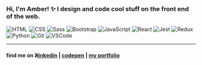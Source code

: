 ### Hi, I'm Amber! ✨ I design and code cool stuff on the front end of the web.
![HTML](https://img.shields.io/badge/-HTML-8fcfd1?style=flat&logo=HTML5&color=12544c)
![CSS](https://img.shields.io/badge/-CSS-8fcfd1?style=flat&logo=CSS3&color=12544c)
![Sass](https://img.shields.io/badge/-Sass-8fcfd1?style=flat&logo=Sass&color=12544c)
![Bootstrap](https://img.shields.io/badge/-Bootstrap-8fcfd1?style=flat&logo=Bootstrap&color=12544c)
![JavaScript](https://img.shields.io/badge/-JavaScript-8fcfd1?style=flat&logo=JavaScript&color=12544c)
![React](https://img.shields.io/badge/-React-8fcfd1?style=flat&logo=React&color=12544c)
![Jest](https://img.shields.io/badge/-Jest-8fcfd1?style=flat&logo=Jest&color=12544c)
![Redux](https://img.shields.io/badge/-Redux-8fcfd1?style=flat&logo=Redux&color=12544c)
![Python](https://img.shields.io/badge/-Python-8fcfd1?style=flat&logo=Python&color=12544c)
![Git](https://img.shields.io/badge/-Git-8fcfd1?style=flat&logo=Git&color=12544c)
![VSCode](https://img.shields.io/badge/-VS%20Code-8fcfd1?style=flat&logo=visual-studio-code&color=12544c)

----

#### find me on 》[linkedin](https://www.linkedin.com/in/amber-m-harmon/) | [codepen](https://codepen.io/aharmon413/) | [my portfolio](https://amberharmon.com)

<!--
**aharmon413/aharmon413** is a ✨ _special_ ✨ repository because its `README.md` (this file) appears on your GitHub profile.

Here are some ideas to get you started:

- 🔭 I’m currently working on ...
- 🌱 I’m currently learning ...
- 👯 I’m looking to collaborate on ...
- 🤔 I’m looking for help with ...
- 💬 Ask me about ...
- 📫 How to reach me: ...
- 😄 Pronouns: ...
- ⚡ Fun fact: ...
-->
